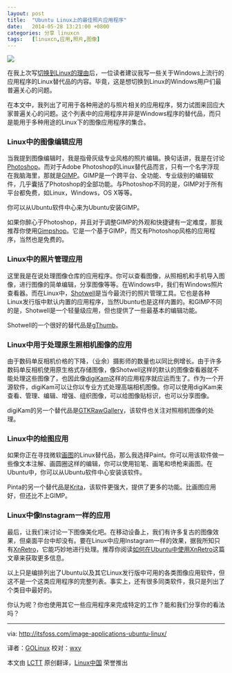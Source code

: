 ```yaml
---
layout: post
title:	"Ubuntu Linux上的最佳照片应用程序"
date:	2014-05-28 13:21:00 +0800 
categories:	分享 linuxcn 
tags:	[linuxcn,应用,照片,图像]
---
```



![](/Asserts/Images//attachment/album/201405/28/132109uilrglq3gvtg6qg5.jpeg)


在我上次写[切换到Linux的理由](http://itsfoss.com/reasons-switch-linux-windows-xp/)后，一位读者建议我写一些关于Windows上流行的应用程序的Linux替代品的内容。毕竟，这是想切换到Linux的Windows用户们最普遍关心的问题。


在本文中，我列出了可用于各种用途的与照片相关的应用程序，努力试图来回应大家普遍关心的问题。这个列表中的应用程序并非是Windows程序的替代品，而只是能用于多种用途的Linux下的图像应用程序的集合。


### Linux中的图像编辑应用


当我提到图像编辑时，我是指骨灰级专业风格的照片编辑。换句话讲，我是在讨论[Photoshop](http://www.photoshop.com/)。而对于Adobe Photoshop的Linux替代品而言，只有一个名字浮现在我脑海里，那就是[GIMP](http://www.gimp.org/)。GIMP是一个跨平台、全功能、专业级别的编辑软件，几乎囊括了Photoshop的全部功能。与Photoshop不同的是，GIMP对于所有平台都免费，如Linux，Windows，OS X等等。


你可以从Ubuntu软件中心来为Ubuntu安装GIMP。


如果你醉心于Photoshop，并且对于调整GIMP的外观和快捷键有一定难度，那我推荐你使用[Gimpshop](http://www.gimpshop.com/)。它是一个基于GIMP，而又有Photoshop风格的应用程序，当然也是免费的。


### Linux中的照片管理应用


这里我是在说处理图像仓库的应用程序。你可以查看图像，从照相机和手机导入图像，进行图像的简单编辑，分享图像等等。在Windows中，我们有Windows照片查看器。而在Linux中，[Shotwell](https://wiki.gnome.org/Apps/Shotwell)是当今最流行的照片管理工具。它也是各种Linux发行版中默认内置的应用程序，当然Ubuntu也是这样内置的。和GIMP不同的是，Shotwell是一个轻量级应用，但也提供了一些最基本的编辑功能。


Shotwell的一个很好的替代品是[gThumb](https://wiki.gnome.org/action/show/Apps/gthumb?action=show&redirect=gthumb)。


### Linux中用于处理原生照相机图像的应用


由于数码单反相机价格的下降，（业余）摄影师的数量也以同比例增长。由于许多数码单反相机使用原生格式存储图像，像Shotwell这样的默认的图像查看器就不能处理这些图像了，也因此像[digiKam](http://www.digikam.org/)这样的应用程序就应运而生了。作为一个开源软件，digiKam可以让你以专业方式处理高端相机图像。你可以使用digiKam来查看、管理、编辑、增强、组织图像，可以给图像贴标识，也可以分享图像。


digiKam的另一个替代品是[GTKRawGallery](http://gtkrawgallery.sourceforge.net/src/en/home.html)，该软件也关注对照相机图像的处理。


### Linux中的绘图应用


如果你正在寻找微软[画图](http://pinta-project.com/)的Linux替代品，那么我选择Paint。你可以用该软件做一些像文本注解、画圆圈这样的编辑，你可以使用铅笔、画笔和喷枪来画图。在Ubuntu中，你可以从Ubuntu软件中心安装该软件。


Pinta的另一个替代品是[Krita](http://krita.org/index.php)，该软件更强大，提供了更多的功能。比画图应用好，但还比不上GIMP。


### Linux中像Instagram一样的应用


最后，让我们来讨论一下图像美化吧。在移动设备上，我们有许多复古的图像效果，但桌面平台中却没有。要在Linux中应用Instagram一样的效果，据我所知只有[XnRetro](http://www.xnview.com/en/xnretro/)，它能巧妙地进行处理。推荐你阅读[如何在Ubuntu中使用XnRetro](http://itsfoss.com/add-instagram-effects-xnretro-ubuntu-linux/)这篇文章来获取更多信息。


以上只是编排列出了Ubuntu以及其它Linux发行版中可用的各类图像应用软件，但这不是一个这类应用程序的完整列表。事实上，还有很多同类软件，我只是列出了个类目中最好的。


你认为呢？你也使用其它一些应用程序来完成特定的工作？能和我们分享你的看法吗？




---


via: <http://itsfoss.com/image-applications-ubuntu-linux/>


译者：[GOLinux](https://github.com/GOLinux) 校对：[wxy](https://github.com/wxy)


本文由 [LCTT](https://github.com/LCTT/TranslateProject) 原创翻译，[Linux中国](http://linux.cn/) 荣誉推出

